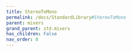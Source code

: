 ```yaml
---
title: StereoToMono
permalink: /docs/StandardLibrary#StereoToMono
parent: mixers
grand_parent: std.mixers
has_children: False
nav_order: 0
---
```

